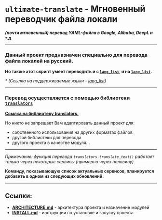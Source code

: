 # `ultimate-translate` - Мгновенный переводчик файла локали
***(почти мгновенный) перевод YAML-файла в Google, Alibaba, DeepL и т.д.***

___

### Данный проект предназначен специально для перевода файла локалей на русский.

__Но также этот скрипт умеет переводить и с [`lang_list`](https://github.com/UlionTse/translators#supported-languages), и на [`lang_list`](https://github.com/UlionTse/translators#supported-languages).__

_* (Ссылка на поддерживаемые языки - [lang_list](https://github.com/UlionTse/translators#supported-languages))_

---

### Перевод осуществляется с помощью библиотеки [`translators`](https://github.com/UlionTse/translators) 
__[Ссылка на библиотеку translators.](https://github.com/UlionTse/translators)__

Но никто не запрещает Вам адаптировать данный проект для:
- собственного использования на других форматах файлов
- другой библиотеки для перевода
- другого проекта в качестве модуля...

___

_Примечание: функция перевода `translators.translate_text()` 
работает только через некоторые сервисы (примерно через половину)._

__Команду, показывающую список актуальных сервисов, планируется добавить в одном из следующих обновлений.__

---

## Ссылки:
- __[ARCHITECTURE.md](./ARCHITECTURE.md)__ - архитектура проекта и назначение модулей
- __[INSTALL.md](./INSTALL.md)__ - инструкции по установке и запуску проекта
